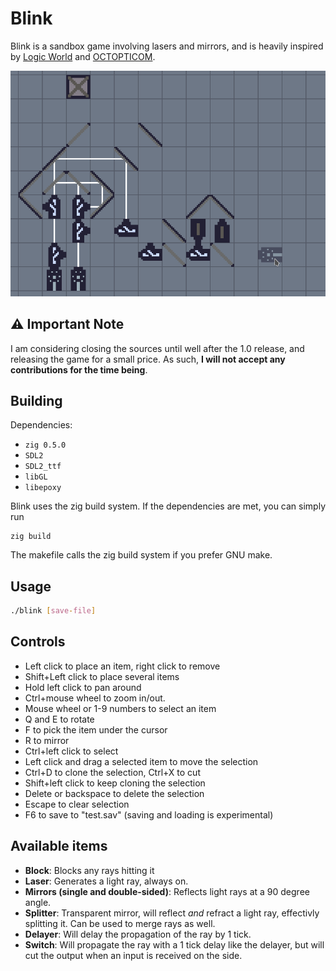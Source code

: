 # Blink

Blink is a sandbox game involving lasers and mirrors, and is heavily inspired
by
[Logic World](https://logicworld.net/) and
[OCTOPTICOM](https://store.steampowered.com/app/943190/OCTOPTICOM/).

![](blink.gif)

## :warning: Important Note

I am considering closing the sources until well after the 1.0 release, and
releasing the game for a small price. As such, **I will not accept any
contributions for the time being**.

## Building
Dependencies:

* `zig 0.5.0`
* `SDL2`
* `SDL2_ttf`
* `libGL`
* `libepoxy`

Blink uses the zig build system. If the dependencies are met, you can simply run
```
zig build
```

The makefile calls the zig build system if you prefer GNU make.

## Usage

```bash
./blink [save-file]
```

## Controls

* Left click to place an item, right click to remove
* Shift+Left click to place several items
* Hold left click to pan around
* Ctrl+mouse wheel to zoom in/out.
* Mouse wheel or 1-9 numbers to select an item
* Q and E to rotate
* F to pick the item under the cursor
* R to mirror
* Ctrl+left click to select
* Left click and drag a selected item to move the selection
* Ctrl+D to clone the selection, Ctrl+X to cut
* Shift+left click to keep cloning the selection
* Delete or backspace to delete the selection
* Escape to clear selection
* F6 to save to "test.sav" (saving and loading is experimental)

## Available items

* **Block**: Blocks any rays hitting it
* **Laser**: Generates a light ray, always on.
* **Mirrors (single and double-sided)**: Reflects light rays at a 90 degree angle.
* **Splitter**: Transparent mirror, will reflect *and* refract a light ray,
  effectivly splitting it. Can be used to merge rays as well.
* **Delayer**: Will delay the propagation of the ray by 1 tick.
* **Switch**: Will propagate the ray with a 1 tick delay like the delayer, but
  will cut the output when an input is received on the side.

